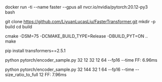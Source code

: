 docker run -ti --name faster --gpus all nvcr.io/nvidia/pytorch:20.12-py3 bash

git clone https://github.com/LiyuanLucasLiu/FasterTransformer.git
mkdir -p build
cd build

cmake -DSM=75 -DCMAKE_BUILD_TYPE=Release -DBUILD_PYT=ON ..
make

pip install transformers==2.5.1

python pytorch/encoder_sample.py 32 12 32 12 64 --fp16 --time
FF: 6.96ms

python pytorch/encoder_sample.py 32 144 32 1 64 --fp16 --time --size_ratio_to_full 12
FF: 7.96ms
